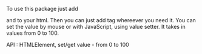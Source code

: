 To use this package just add
<link rel="stylesheet" href="CustomRange.css">
and
<script src="CustomRange.js" type="module"></script>
to your html. Then you can just add 
<custom-range> tag whereever you need it.
You can set the value by mouse or with JavaScript, using value setter.
It takes in values from 0 to 100.

API :
HTMLElement,
set/get value - from 0 to 100